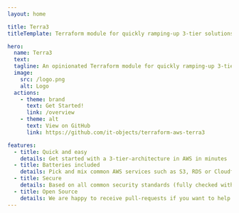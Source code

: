 ```yaml
---
layout: home

title: Terra3
titleTemplate: Terraform module for quickly ramping-up 3-tier solutions in AWS

hero:
  name: Terra3
  text:
  tagline: An opinionated Terraform module for quickly ramping-up 3-tier solutions in AWS
  image:
    src: /logo.png
    alt: Logo
  actions:
    - theme: brand
      text: Get Started!
      link: /overview
    - theme: alt
      text: View on GitHub
      link: https://github.com/it-objects/terraform-aws-terra3

features:
  - title: Quick and easy
    details: Get started with a 3-tier-architecture in AWS in minutes
  - title: Batteries included
    details: Pick and mix common AWS services such as S3, RDS or Cloudfront for your solution
  - title: Secure
    details: Based on all common security standards (fully checked with tfsec)
  - title: Open Source
    details: We are happy to receive pull-requests if you want to help us to improve Terra3!
---
```

